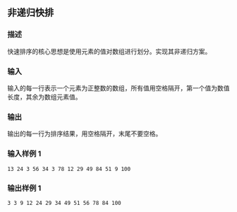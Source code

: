 ## 非递归快排

### 描述

快速排序的核心思想是使用元素的值对数组进行划分。实现其非递归方案。

### 输入

输入的每一行表示一个元素为正整数的数组，所有值用空格隔开，第一个值为数值长度，其余为数组元素值。

### 输出

输出的每一行为排序结果，用空格隔开，末尾不要空格。

### 输入样例 1 

```
13 24 3 56 34 3 78 12 29 49 84 51 9 100
```

### 输出样例 1

```
3 3 9 12 24 29 34 49 51 56 78 84 100
```